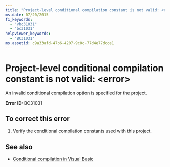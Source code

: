 ```yaml
---
title: "Project-level conditional compilation constant is not valid: <error>"
ms.date: 07/20/2015
f1_keywords: 
  - "vbc31031"
  - "bc31031"
helpviewer_keywords: 
  - "BC31031"
ms.assetid: c9a33afd-47b6-4207-9c0c-77d4e77dcce1
---
```

# Project-level conditional compilation constant is not valid: \<error>
An invalid conditional compilation option is specified for the project.  
  
 **Error ID:** BC31031  
  
## To correct this error  
  
1. Verify the conditional compilation constants used with this project.  
  
## See also

- [Conditional compilation in Visual Basic](~/docs/visual-basic/programming-guide/program-structure/conditional-compilation.md)
